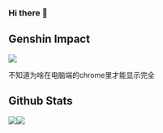 ### Hi there 👋

## Genshin Impact

<img src="https://genshin-card.getloli.com/rand/73318593.png"  /></a>

不知道为啥在电脑端的chrome里才能显示完全



## Github Stats

<a href="https://github.com/ciring"><img src="https://github-readme-stats.vercel.app/api?username=ciring&show_icons=true&count_private=true&hide_title=true&theme=default&hide_border=true"></a><a href="https://github.com/ciring"><img src="https://github-readme-stats.vercel.app/api/top-langs/?username=ciring&layout=compact&hide_title=true&hide_border=true&show_icons=true"></a>


<!--
**ciring/ciring** is a ✨ _special_ ✨ repository because its `README.md` (this file) appears on your GitHub profile.

Here are some ideas to get you started:

- 🔭 I’m currently working on ...
- 🌱 I’m currently learning ...
- 👯 I’m looking to collaborate on ...
- 🤔 I’m looking for help with ...
- 💬 Ask me about ...
- 📫 How to reach me: ...
- 😄 Pronouns: ...
- ⚡ Fun fact: ...
-->
